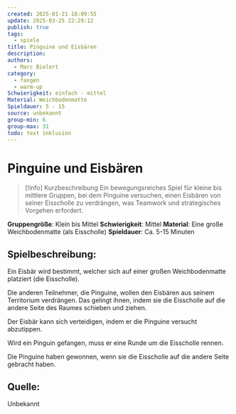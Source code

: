```yaml
---
created: 2025-01-21 18:09:55
update: 2025-03-25 22:29:12
publish: true
tags:
  - spiele
title: Pinguine und Eisbären
description: 
authors:
  - Marc Bielert
category:
  - fangen
  - warm-up
Schwierigkeit: einfach - mittel
Material: Weichbodenmatte
Spieldauer: 5 - 15
source: unbekannt
group-min: 6
group-max: 31
todo: text inklusion
---
```


# Pinguine und Eisbären

> [!info] Kurzbeschreibung
> Ein bewegungsreiches Spiel für kleine bis mittlere Gruppen, bei dem Pinguine versuchen, einen Eisbären von seiner Eisscholle zu verdrängen, was Teamwork und strategisches Vorgehen erfordert.

**Gruppengröße**: Klein bis Mittel
**Schwierigkeit**: Mittel
**Material**: Eine große Weichbodenmatte (als Eisscholle)
**Spieldauer**: Ca. 5-15 Minuten 

## **Spielbeschreibung**:

Ein Eisbär wird bestimmt, welcher sich auf einer großen Weichbodenmatte platziert (die Eisscholle).

Die anderen Teilnehmer, die Pinguine, wollen den Eisbären aus seinem Territorium verdrängen. Das gelingt ihnen, indem sie die Eisscholle auf die andere Seite des Raumes schieben und ziehen.

Der Eisbär kann sich verteidigen, indem er die Pinguine versucht abzutippen.

Wird ein Pinguin gefangen, muss er eine Runde um die Eisscholle rennen.

Die Pinguine haben gewonnen, wenn sie die Eisscholle auf die andere Seite gebracht haben.

## **Quelle**:

Unbekannt
